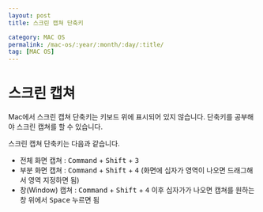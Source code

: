 ```yaml
---
layout: post
title: 스크린 캡쳐 단축키

category: MAC OS
permalink: /mac-os/:year/:month/:day/:title/
tag: [MAC OS]
---
```

# 스크린 캡쳐

Mac에서 스크린 캡쳐 단축키는 키보드 위에 표시되어 있지 않습니다. 단축키를 공부해야 스크린 캡쳐를 할 수 있습니다.

스크린 캡쳐 단축키는 다음과 같습니다.

* 전체 화면 캡쳐 : <kbd>Command</kbd> + <kbd>Shift</kbd> + <kbd>3</kbd>
* 부분 화면 캡쳐 : <kbd>Command</kbd> + <kbd>Shift</kbd> + <kbd>4</kbd> (화면에 십자가 영역이 나오면 드래그해서 영역 지정하면 됨)
* 창(Window) 캡쳐 : <kbd>Command</kbd> + <kbd>Shift</kbd> + <kbd>4</kbd> 이후 십자가가 나오면 캡쳐를 원하는 창 위에서 <kbd>Space</kbd> 누르면 됨